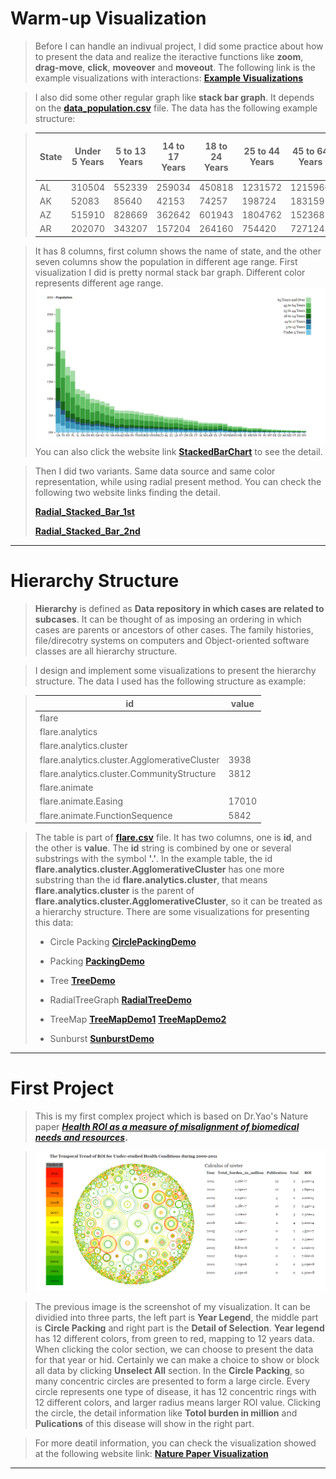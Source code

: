 
Warm-up Visualization
===========
>Before I can handle an indivual project, I did some practice about how to present the data and realize the iteractive functions like **zoom**, **drag-move**, **click**, **moveover** and **moveout**. The following link is the example visualizations with interactions:
**[Example Visualizations](https://wangku.github.io/Visualizations/Practice/practice.html)**

>I also did some other regular graph like **stack bar graph**. It depends on the **[data_population.csv](https://github.com/Wangku/Visualizations/tree/gh-pages/Practice/data_population.csv)** file. The data has the following example structure:

>State|Under 5 Years|5 to 13 Years|14 to 17 Years|18 to 24 Years|25 to 44 Years|45 to 64 Years|65 Years and Over
>-------|------|-------|------|------|------|-------|------
>AL|310504|552339|259034|450818|1231572|1215966|641667
>AK|52083|85640|42153|74257|198724|183159|50277
>AZ|515910|828669|362642|601943|1804762|1523681|862573
>AR|202070|343207|157204|264160|754420|727124|407205

>It has 8 columns, first column shows the name of state, and the other seven columns show the population in different age range. First visualization I did is pretty normal stack bar graph. Different color represents different age range.
![stackedbarchart.png](./image/StackedBar.png)
>You can also click the website link **[StackedBarChart](https://wangku.github.io/Visualizations/Practice/Stacked_Bar_Chart.html)** to see the detail.

>Then I did two variants. Same data source and same color representation, while using radial present method. You can check the following two website links finding the detail.
>
>**[Radial_Stacked_Bar_1st](https://wangku.github.io/Visualizations/Practice/Radial_Stacked_Bar_1st.html)**
>
>**[Radial_Stacked_Bar_2nd](https://wangku.github.io/Visualizations/Practice/Radial_Stacked_Bar_2nd.html)**

--------------------

Hierarchy Structure
=========
>**Hierarchy** is defined as __Data repository in which cases are related to subcases__. It can be thought of as imposing an ordering in which cases are parents or ancestors of other cases. The family histories, file/direcotry systems on computers and Object-oriented software classes are all hierarchy structure. 


>I design and implement some visualizations to present the hierarchy structure. The data I used has the following structure as example:

> id | value
>------------|------------
>flare |
>flare.analytics|
>flare.analytics.cluster|
>flare.analytics.cluster.AgglomerativeCluster|3938
>flare.analytics.cluster.CommunityStructure	|3812
>flare.animate	|
>flare.animate.Easing	|17010
>flare.animate.FunctionSequence	|5842


>The table is part of **[flare.csv](./flare.csv)** file. It has two columns, one is **id**, and the other is **value**. The **id** string is combined by one or several substrings with the symbol **'.'**. In the example table, the id **flare.analytics.cluster.AgglomerativeCluster** has one more substring than the id **flare.analytics.cluster**, that means **flare.analytics.cluster** is the parent of **flare.analytics.cluster.AgglomerativeCluster**, so it can be treated as a hierarchy structure. There are some visualizations for presenting this data:
>- Circle Packing **[CirclePackingDemo](https://wangku.github.io/Visualizations/TreeStructure/CirclePacking.html)**
>
>- Packing    **[PackingDemo](https://wangku.github.io/Visualizations/TreeStructure/Packing.html)**
>
>- Tree **[TreeDemo](https://wangku.github.io/Visualizations/TreeStructure/Tree.html)**
>
>- RadialTreeGraph **[RadialTreeDemo](https://wangku.github.io/Visualizations/TreeStructure/RadialTreeGraph.html)**
>
>- TreeMap **[TreeMapDemo1](https://wangku.github.io/Visualizations/TreeStructure/TreeMap.html)** **[TreeMapDemo2](https://wangku.github.io/Visualizations/TreeStructure/TreeMap_2nd.html)**
>
>- Sunburst **[SunburstDemo](https://wangku.github.io/Visualizations/TreeStructure/Sunburst.html)**
>

------------------

First Project
=========
>This is my first complex project which is based on Dr.Yao's Nature paper ***[Health ROI as a measure of misalignment of biomedical needs and resources](http://www.nature.com/nbt/journal/v33/n8/full/nbt.3276.html)*.**

>[![NaturePaperVis.png](./image/NaturePaperVis.png)](https://wangku.github.io/Visualizations/1st%20project/NaturePaperVisualization.html)

>The previous image is the screenshot of my visualization. It can be dividied into three parts, the left part is **Year Legend**, the middle part is **Circle Packing** and right part is the **Detail of Selection**. **Year legend** has 12 different colors, from green to red, mapping to 12 years data. When clicking the color section, we can choose to present the data for that year or hid. Certainly we can make a choice to show or block all data by clicking **Unselect All** section. In the **Circle Packing**, so many concentric circles are presented to form a large circle. Every circle represents one type of disease, it has 12 concentric rings with 12 different colors, and larger radius means larger ROI value. Clicking the circle, the detail information like **Totol burden in million** and **Pulications** of this disease will show in the right part.

>For more deatil information, you can check the visualization showed at the following website link:
**[Nature Paper Visualization](https://wangku.github.io/Visualizations/1st%20project/NaturePaperVisualization.html)**

-----------------

